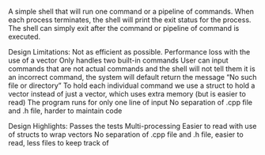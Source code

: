 A simple shell that will run one command or a pipeline of commands. When each process terminates, the shell will print the exit status for the process. The shell can simply exit after the command or pipeline of command is executed.

Design Limitations:
  Not as efficient as possible.  Performance loss with the use of a vector
  Only handles two built-in commands
  User can input commands that are not actual commands and the shell will not tell them it is an incorrect command, the system will default return the message “No such file or directory”
  To hold each individual command we use a struct to hold a vector instead of just a vector, which uses extra memory (but is easier to read)
  The program runs for only one line of input
  No separation of .cpp file and .h file, harder to maintain code

Design Highlights:
  Passes the tests
  Multi-processing
  Easier to read with use of structs to wrap vectors
  No separation of .cpp file and .h file, easier to read, less files to keep track of


